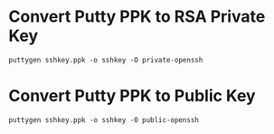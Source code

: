 # Convert Putty PPK to RSA Private Key
```puttygen sshkey.ppk -o sshkey -O private-openssh```
# Convert Putty PPK to Public Key
```puttygen sshkey.ppk -o sshkey -O public-openssh```